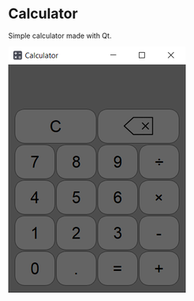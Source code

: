 # Calculator


Simple calculator made with Qt.


![screenshot](https://github.com/miki134/Calculator/blob/master/screenshot_v2.PNG)

